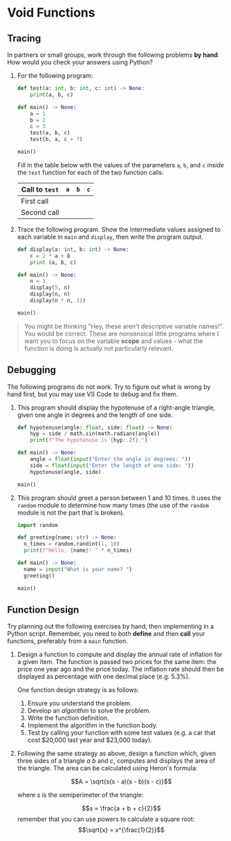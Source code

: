 # Void Functions

## Tracing
In partners or small groups, work through the following problems **by hand**. How would you check your answers using Python?

1. For the following program:
    ```python
    def test(a: int, b: int, c: int) -> None:
        print(a, b, c)

    def main() -> None:
        a = 1
        b = 2
        c = 3
        test(a, b, c)
        test(b, a, c + 7)

    main()
    ```
    
    Fill in the table below with the values of the parameters `a`, `b`, and `c` *inside* the `test` function for each of the two function calls:

    | Call to `test` | `a` | `b` | `c` |
    | -------------- | --- | --- | --- |
    | First call     |     |     |     |
    | Second call    |     |     |     |

2. Trace the following program. Show the intermediate values assigned to each variable in `main` and `display`, then write the program output.
    ```python
    def display(a: int, b: int) -> None:
        c = 2 * a + b
        print (a, b, c)

    def main() -> None:
        n = 3
        display(5, n)
        display(n, n)
        display(n * n, 12)

    main()
    ```

> You might be thinking "Hey, these aren't descriptive variable names!". You would be correct. These are nonsensical little programs where I want you to focus on the variable **scope** and values - what the function is doing is actually not particularly relevant.

## Debugging
The following programs do not work. Try to figure out what is wrong by hand first, but you may use VS Code to debug and fix them. 

1. This program should display the hypotenuse of a right-angle triangle, given one angle in degrees and the length of one side.
    ```python
    def hypotenuse(angle: float, side: float) -> None:
        hyp = side / math.sin(math.radians(angle))
        print(f"The hypotenuse is {hyp:.2f}.")

    def main() -> None:
        angle = float(input("Enter the angle in degrees: "))
        side = float(input("Enter the length of one side: "))
        hypotenuse(angle, side)

    main()
    ```

2. This program should greet a person between 1 and 10 times. It uses the `random` module to determine how many times (the use of the `random` module is not the part that is broken).
    ```python
    import random

    def greeting(name: str) -> None:
      n_times = random.randint(1, 10)
      print(f"Hello, {name}! " * n_times)

    def main() -> None:
      name = input("What is your name? ")
      greeting()

    main()
    ``` 

## Function Design
Try planning out the following exercises by hand, then implementing in a Python script. Remember, you need to both **define** and then **call** your functions, preferably from a `main` function.

1. Design a function to compute and display the annual rate of inflation for a given item. The function is passed two prices for the same item: the price one year ago and the price today. The inflation rate should then be displayed as percentage with one decimal place (e.g. 5.3%). 

    One function design strategy is as follows:
    
    1. Ensure you understand the problem.
    2. Develop an *algorithm* to solve the problem.
    3. Write the function definition.
    4. Implement the algorithm in the function body.
    5. Test by calling your function with some test values (e.g. a car that cost $20,000 last year and $23,000 today).

2. Following the same strategy as above, design a function which, given three sides of a triangle $a$ $b$ and $c$, computes and displays the area of the triangle. The area can be calculated using Heron's formula:
    
    $$A = \sqrt{s(s - a)(s - b)(s - c)}$$
    
    where $s$ is the semiperimeter of the triangle:
    
    $$s = \frac{a + b + c}{2}$$
   remember that you can use powers to calculate a square root: $$\sqrt{x} = x^{\frac{1}{2}}$$
